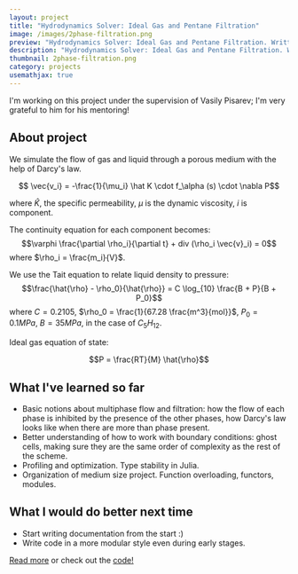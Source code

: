 ```yaml
---
layout: project
title: "Hydrodynamics Solver: Ideal Gas and Pentane Filtration"
image: /images/2phase-filtration.png
preview: "Hydrodynamics Solver: Ideal Gas and Pentane Filtration. Written in Julia."
description: "Hydrodynamics Solver: Ideal Gas and Pentane Filtration. Written in Julia."
thumbnail: 2phase-filtration.png
category: projects
usemathjax: true
---
```

I'm working on this project under the supervision of Vasily Pisarev; I'm very grateful to him for his mentoring!

## About project

We simulate the flow of gas and liquid through a porous
medium with the help of Darcy's law.

$$ \vec{v_i} = -\frac{1}{\mu_i} \hat K \cdot f_\alpha (s) \cdot \nabla P$$

where $\hat K$, the specific permeability,
$\mu$ is the dynamic viscosity, $i$ is component.

The continuity equation for each component becomes:
$$\varphi \frac{\partial \rho_i}{\partial t}
    + div (\rho_i \vec{v}_i) = 0$$ where $\rho_i = \frac{m_i}{V}$.

We use the Tait equation to relate liquid density to pressure:
$$\frac{\hat{\rho} - \rho_0}{\hat{\rho}} = C \log_{10}
    \frac{B + P}{B + P_0}$$ where $C = 0.2105$,
$\rho_0 = \frac{1}{67.28 \frac{m^3}{mol}}$, $P_0 = 0.1 MPa$,
$B = 35MPa$, in the case of $C_5H_{12}$.

Ideal gas equation of state:

$$P = \frac{RT}{M} \hat{\rho}$$

## What I've learned so far
- Basic notions about multiphase flow and filtration:
how the flow of each phase is inhibited 
by the presence of the other phases, how Darcy's law
looks like when there are more than phase present.
- Better understanding of how to work with boundary
conditions: ghost cells, making sure they are the same
order of complexity as the rest of the scheme.
- Profiling and optimization. Type stability in Julia.
- Organization of medium size project. Function overloading,
functors, modules.

## What I would do better next time
- Start writing documentation from the start :)
- Write code in a more modular style even during early
stages.

[Read more](https://github.com/sofiabelen/Two-Phase-Filtration/blob/main/doc/doc.pdf) or check out the [code!](https://github.com/sofiabelen/Two-Phase-Filtration)
